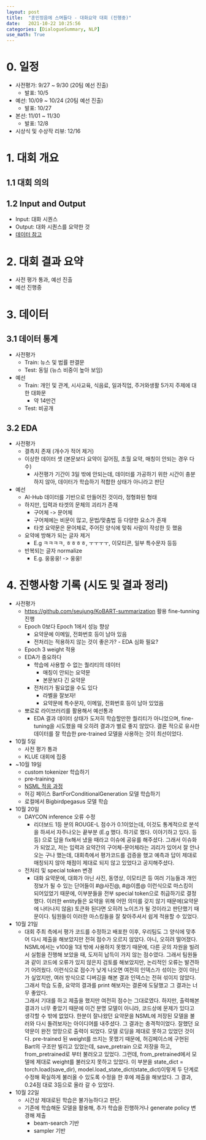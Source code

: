 ```yaml
---
layout: post
title:  "훈민정음에 스며들다 - 대화요약 대회 (진행중)"
date:   2021-10-22 10:25:56
categories: [DialogueSummary, NLP]
use_math: True
---
```


# 0. 일정
* 사전평가: 9/27 ~ 9/30 (20팀 예선 진출)
    * 발표: 10/5
* 예선: 10/09 ~ 10/24 (20팀 예선 진출)
    * 발표: 10/27
* 본선: 11/01 ~ 11/30
    * 발표: 12/8
* 시상식 및 수상작 리뷰: 12/16

# 1. 대회 개요
## 1.1 대회 의의

## 1.2 Input and Output
* Input: 대화 시퀀스
* Output: 대화 시퀀스를 요약한 것
* [데이터 참고](https://aihub.or.kr/aidata/30714)

# 2. 대회 결과 요약
* 사전 평가 통과, 예선 진출
* 예선 진행중

# 3. 데이터
## 3.1 데이터 통계
* 사전평가
    * Train: 뉴스 및 법률 판결문
    * Test: 동일 (뉴스 비중이 높아 보임)
* 예선
    * Train: 개인 및 관계, 시사교육, 식음료, 일과직업, 주거와생활 5가지 주제에 대한 대화문
        * 약 14만건
    * Test: 비공개

## 3.2 EDA
* 사전평가
    * 결측치 존재 (개수가 적어 제거)
    * 이상한 데이터 셋 (본문보다 요약이 길어짐, 초월 요약, 매칭이 안되는 경우 다수)
        * 사전평가 기간이 3일 밖에 안되는데, 데이터를 가공하기 위한 시간이 충분하지 않아, 데이터가 학습하기 적합한 상태가 아니라고 판단
* 예선
    * AI-Hub 데이터를 기반으로 만들어진 것이라, 정형화된 형태
    * 하지만, 입력과 타겟의 문체의 괴리가 존재
        * 구어체 -> 문어체
        * 구어체에는 비문이 많고, 문법/맞춤법 등 다양한 요소가 존재
        * 타겟 요약문은 문어체로, 주어진 양식에 맞춰 사람이 작성한 듯 했음
    * 요약에 방해가 되는 글자 제거
        * E.g ㅋㅋㅋㅋ, ㅎㅎㅎㅎ, ㅜㅜㅜㅜ, 이모티콘, 일부 특수문자 등등
    * 반복되는 글자 normalize 
        * E.g. 웅웅웅! -> 웅웅!

# 4. 진행사항 기록 (시도 및 결과 정리)
* 사전평가
    * https://github.com/seujung/KoBART-summarization 활용 fine-tunning 진행
    * Epoch 0보다 Epoch 1에서 성능 향상
        * 요약문에 이메일, 전화번호 등이 남아 있음
        * 전처리는 적용하지 않는 것이 좋은가? - EDA 심화 필요?
    * Epoch 3 weight 적용
    * EDA가 중요하다
        * 학습에 사용할 수 없는 퀄리티의 데이터
            * 매칭이 안되는 요약문
            * 본문보다 긴 요약문
        * 전처리가 필요없을 수도 있다
            * 라벨을 잘보자!
            * 요약문에 특수문자, 이메일, 전화번호 등이 남아 있었음
    * 뽀로로 라이브러리를 활용해서 예선통과
        * EDA 결과 데이터 상태가 도저히 학습할만한 퀄리티가 아니었으며, fine-tuning을 시도했을 때 오히려 결과가 별로 좋지 않았다. 결론 적으로 유사한 데이터를 잘 학습한 pre-trained 모델을 사용하는 것이 최선이었다.
* 10월 5일
    * 사전 평가 통과
    * KLUE 대회에 집중
* ~10월 19일
    * custom tokenizer 학습하기
    * pre-training
    * [NSML 적응 과정](https://kyunghyunlim.github.io/etc/2021/10/19/NSML.html)
    * 허깅 페이스 BartForConditionalGeneration 모델 학습하기
    * 로컬에서 Bigbirdpegasus 모델 학습
* 10월 20일  
    * DAYCON inference 오류 수정
        * 리더보드 1등 분의 ROUGE-L 점수가 0.1이었는데, 이것도 통계적으로 분석을 하셔서 자주나오는 끝부분 (E.g 했다. 하기로 했다. 이야기하고 있다. 등등) 으로 답을 fix해서 냈을 때라고 이슈에 공유를 해주셨다. 그래서 이슈화가 되었고, 저는 입력과 요약간의 구어체-문어체라는 괴리가 있어서 잘 안나오는 구나 했는데, 대회측에서 평가코드를 검증을 했고 예측과 답이 제대로 매칭되지 않아 채점이 제대로 되지 않고 있었다고 공지해주셨다.
    * 전처리 및 special token 변경
        * 대화 요약문에, 대화가 아닌 사진, 동영상, 이모티콘 등 여러 기능들과 개인 정보가 될 수 있는 단어들이 #@사진@, #@이름@ 이런식으로 마스킹이 되어있었기 때문에, 이부분들을 전부 special token으로 취급하기로 결정했다. 이러한 entity들은 요약을 위해 어떤 의미를 갖지 않기 때문에(요약문에 나타나지 않음) 토큰화 된다면 오히려 노이즈가 될 것이라고 판단했기 때문이다. 팀원들이 이러한 마스킹들을 잘 찾아주셔서 쉽게 적용할 수 있었다.
* 10월 21일  
    * 대회 주최 측에서 평가 코드를 수정하고 배포한 이후, 우리팀도 그 양식에 맞추어 다시 제출을 해보았지만 전혀 점수가 오르지 않았다. 아니, 오히려 떨어졌다. NSML에서는 v100을 1대 밖에 사용하지 못했기 때문에, 다른 곳의 자원을 빌려서 실험을 진행해 보았을 때, 도저히 납득이 가지 않는 점수였다. 그래서 팀원들과 같이 코드에 오류가 있지 않은지 검토를 해보았지만, 논리적인 오류는 발견하기 어려웠다. 이런식으로 점수가 낮게 나오면 여전히 인덱스가 섞이는 것이 아닌가 싶었지만, 여러 방식으로 디버깅을 해본 결과 인덱스는 전혀 섞이지 않았다. 그래서 학습 도중, 요약의 결과를 print 해보자는 결론에 도달했고 그 결과는 너무 좋았다.  
    그래서 기대를 하고 제출을 했지만 여전히 점수는 그대로였다. 하지만, 출력해본 결과가 너무 좋았기 때문에 이건 분명 모델이 아니라, 코드상에 문제가 있다고 생각할 수 밖에 없었다. 한분이 잘나왔던 요약문을 NSML에 저장된 모델을 불러와 다시 돌려보자는 아이디어를 내주셨다. 그 결과는 충격적이었다. 잘했던 요약문이 완전 엉망으로 출력이 되었다. 모델 로딩을 제대로 못하고 있었던 것이다. pre-trained 된 weight를 쓰지는 못했기 때문에, 허깅페이스에 구현된 Bart의 구조만 빌리고 있었는데, save_pretrain 으로 저장을 하고, from_pretrained로 부터 불러오고 있었다. 그런데, from_pretrained에서 모델에 제대로 weight를 불러오지 못하고 있었다. 이 부분을 state_dict = torch.load(save_dir), model.load_state_dict(state_dict)이렇게 두 단계로 수정해 확실하게 불러올 수 있도록 수정을 한 후에 제출을 해보았다. 그 결과, 0.24점 대로 3등으로 올라 갈 수 있었다.
* 10월 22일
    * 시간상 제대로된 학습은 불가능하다고 판단.
    * 기존에 학습해둔 모델을 활용해, 추가 학습을 진행하거나 generate policy 변경해 제출
        * beam-search 기반
        * sampler 기반